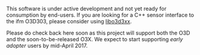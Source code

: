 This software is under active development and not yet ready for consumption by
end-users. If you are looking for a C++ sensor interface to the ifm O3D303,
please consider using [libo3d3xx](https://github.com/lovepark/libo3d3xx).

Please do check back here soon as this project will support both the O3D and
the soon-to-be-released O3X. We expect to start supporting *early adopter*
users by mid-April 2017.
